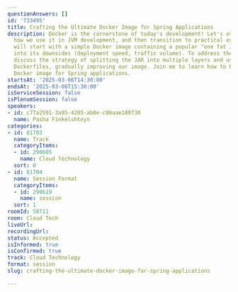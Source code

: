 ```yaml
---
questionAnswers: []
id: '733495'
title: Crafting the Ultimate Docker Image for Spring Applications
description: Docker is the cornerstone of today's development! Let's overview quickly
  how we use it in JVM development, and then transition to practical examples. We
  will start with a simple Docker image containing a popular "one fat JAR" and look
  into its downsides (deployment speed, traffic volume). To address them, we will
  discuss the strategy of splitting the JAR into multiple layers and using multistage
  Dockerfiles, gradually improving our image. Join me to learn how to build the ultimate
  Docker image for Spring applications.
startsAt: '2025-03-06T14:30:00'
endsAt: '2025-03-06T15:30:00'
isServiceSession: false
isPlenumSession: false
speakers:
- id: c77a2591-3a95-4285-ab0e-c06aae180730
  name: Pasha Finkelshteyn
categories:
- id: 81703
  name: Track
  categoryItems:
  - id: 290605
    name: Cloud Technology
  sort: 0
- id: 81704
  name: Session Format
  categoryItems:
  - id: 290619
    name: session
  sort: 1
roomId: 58711
room: Cloud Tech
liveUrl:
recordingUrl:
status: Accepted
isInformed: true
isConfirmed: true
track: Cloud Technology
format: session
slug: crafting-the-ultimate-docker-image-for-spring-applications

---
```

